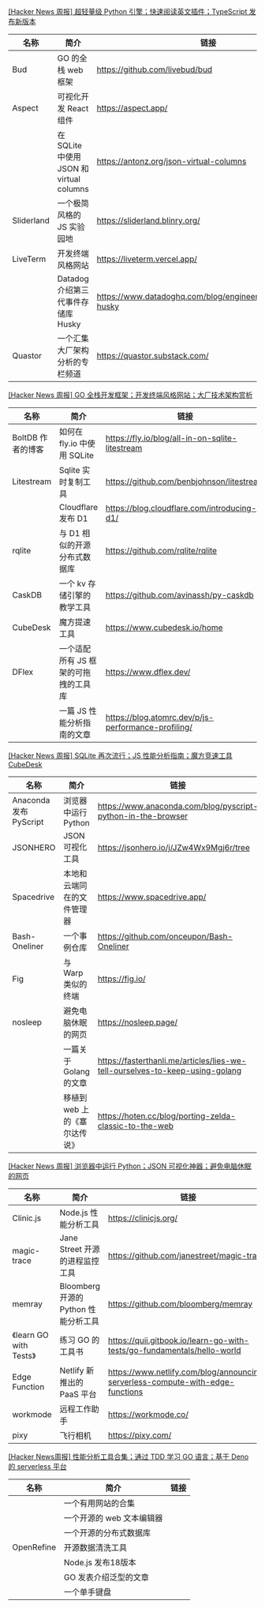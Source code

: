 [[Hacker News 周报] 超轻量级 Python 引擎；快速阅读英文插件；TypeScript 发布新版本](https://www.bilibili.com/video/BV1pY4y1z7Vx)
            <table>            <theader>
                <th>名称</th>
                <th>简介</th>
                <th>链接</th>
            </theader>            <tbody>                <tr>
                    <td>Bud</td>
                    <td>GO 的全栈 web 框架</td>
                    <td>https://github.com/livebud/bud</td>
                </tr>                <tr>
                    <td>Aspect</td>
                    <td>可视化开发 React 组件</td>
                    <td>https://aspect.app/</td>
                </tr>                <tr>
                    <td></td>
                    <td>在 SQLite 中使用 JSON 和 virtual columns</td>
                    <td>https://antonz.org/json-virtual-columns</td>
                </tr>                <tr>
                    <td>Sliderland</td>
                    <td>一个极简风格的 JS 实验园地</td>
                    <td>https://sliderland.blinry.org/</td>
                </tr>                <tr>
                    <td>LiveTerm</td>
                    <td>开发终端风格网站</td>
                    <td>https://liveterm.vercel.app/</td>
                </tr>                <tr>
                    <td></td>
                    <td>Datadog 介绍第三代事件存储库 Husky</td>
                    <td>https://www.datadoghq.com/blog/engineering/introducing-husky</td>
                </tr>                <tr>
                    <td>Quastor</td>
                    <td>一个汇集大厂架构分析的专栏频道</td>
                    <td>https://quastor.substack.com/</td>
                </tr>            </tbody>            </table>
[[Hacker News 周报] GO 全栈开发框架；开发终端风格网站；大厂技术架构赏析](https://www.bilibili.com/video/BV13a411E7AQ)
            <table>            <theader>
                <th>名称</th>
                <th>简介</th>
                <th>链接</th>
            </theader>            <tbody>                <tr>
                    <td>BoltDB 作者的博客</td>
                    <td>如何在 fly.io 中使用 SQLite</td>
                    <td>https://fly.io/blog/all-in-on-sqlite-litestream</td>
                </tr>                <tr>
                    <td>Litestream</td>
                    <td>Sqlite 实时复制工具</td>
                    <td>https://github.com/benbjohnson/litestream</td>
                </tr>                <tr>
                    <td></td>
                    <td>Cloudflare 发布 D1</td>
                    <td>https://blog.cloudflare.com/introducing-d1/</td>
                </tr>                <tr>
                    <td>rqlite</td>
                    <td>与 D1 相似的开源分布式数据库</td>
                    <td>https://github.com/rqlite/rqlite</td>
                </tr>                <tr>
                    <td>CaskDB</td>
                    <td>一个 kv 存储引擎的教学工具</td>
                    <td>https://github.com/avinassh/py-caskdb</td>
                </tr>                <tr>
                    <td>CubeDesk</td>
                    <td>魔方提速工具</td>
                    <td>https://www.cubedesk.io/home</td>
                </tr>                <tr>
                    <td>DFlex</td>
                    <td>一个适配所有 JS 框架的可拖拽的工具库</td>
                    <td>https://www.dflex.dev/</td>
                </tr>                <tr>
                    <td></td>
                    <td>一篇 JS 性能分析指南的文章</td>
                    <td>https://blog.atomrc.dev/p/js-performance-profiling/</td>
                </tr>            </tbody>            </table>
[[Hacker News 周报] SQLite 再次流行；JS 性能分析指南；魔方竞速工具 CubeDesk](https://www.bilibili.com/video/BV1kT4y1B7Nh)
            <table>            <theader>
                <th>名称</th>
                <th>简介</th>
                <th>链接</th>
            </theader>            <tbody>                <tr>
                    <td>Anaconda 发布 PyScript</td>
                    <td>浏览器中运行 Python</td>
                    <td>https://www.anaconda.com/blog/pyscript-python-in-the-browser</td>
                </tr>                <tr>
                    <td>JSONHERO</td>
                    <td>JSON 可视化工具</td>
                    <td>https://jsonhero.io/j/JZw4Wx9Mgj6r/tree</td>
                </tr>                <tr>
                    <td>Spacedrive</td>
                    <td>本地和云端同在的文件管理器</td>
                    <td>https://www.spacedrive.app/</td>
                </tr>                <tr>
                    <td>Bash-Oneliner</td>
                    <td>一个事例仓库</td>
                    <td>https://github.com/onceupon/Bash-Oneliner</td>
                </tr>                <tr>
                    <td>Fig</td>
                    <td>与 Warp 类似的终端</td>
                    <td>https://fig.io/</td>
                </tr>                <tr>
                    <td>nosleep</td>
                    <td>避免电脑休眠的网页</td>
                    <td>https://nosleep.page/</td>
                </tr>                <tr>
                    <td></td>
                    <td>一篇关于 Golang 的文章</td>
                    <td>https://fasterthanli.me/articles/lies-we-tell-ourselves-to-keep-using-golang</td>
                </tr>                <tr>
                    <td></td>
                    <td>移植到 web 上的《塞尔达传说》</td>
                    <td>https://hoten.cc/blog/porting-zelda-classic-to-the-web</td>
                </tr>            </tbody>            </table>
[[Hacker News 周报] 浏览器中运行 Python；JSON 可视化神器；避免电脑休眠的网页](https://www.bilibili.com/video/BV1PB4y1278B)
            <table>            <theader>
                <th>名称</th>
                <th>简介</th>
                <th>链接</th>
            </theader>            <tbody>                <tr>
                    <td>Clinic.js</td>
                    <td>Node.js 性能分析工具</td>
                    <td>https://clinicjs.org/</td>
                </tr>                <tr>
                    <td>magic-trace</td>
                    <td>Jane Street 开源的进程监控工具</td>
                    <td>https://github.com/janestreet/magic-trace</td>
                </tr>                <tr>
                    <td>memray</td>
                    <td>Bloomberg 开源的 Python 性能分析工具</td>
                    <td>https://github.com/bloomberg/memray</td>
                </tr>                <tr>
                    <td>《learn GO with Tests》</td>
                    <td>练习 GO 的工具书</td>
                    <td>https://quii.gitbook.io/learn-go-with-tests/go-fundamentals/hello-world</td>
                </tr>                <tr>
                    <td>Edge Function</td>
                    <td>Netlify 新推出的 PaaS 平台</td>
                    <td>https://www.netlify.com/blog/announcing-serverless-compute-with-edge-functions</td>
                </tr>                <tr>
                    <td>workmode</td>
                    <td>远程工作助手</td>
                    <td>https://workmode.co/</td>
                </tr>                <tr>
                    <td>pixy</td>
                    <td>飞行相机</td>
                    <td>https://pixy.com/</td>
                </tr>            </tbody>            </table>
[[Hacker News周报] 性能分析工具合集；通过 TDD 学习 GO 语言；基于 Deno 的 serverless 平台](https://www.bilibili.com/video/BV1fu41167ME)
            <table>            <theader>
                <th>名称</th>
                <th>简介</th>
                <th>链接</th>
            </theader>            <tbody>                <tr>
                    <td></td>
                    <td>一个有用网站的合集</td>
                    <td></td>
                </tr>                <tr>
                    <td></td>
                    <td>一个开源的 web 文本编辑器</td>
                    <td></td>
                </tr>                <tr>
                    <td></td>
                    <td>一个开源的分布式数据库</td>
                    <td></td>
                </tr>                <tr>
                    <td>OpenRefine</td>
                    <td>开源数据清洗工具</td>
                    <td></td>
                </tr>                <tr>
                    <td></td>
                    <td>Node.js 发布18版本</td>
                    <td></td>
                </tr>                <tr>
                    <td></td>
                    <td>GO 发表介绍泛型的文章</td>
                    <td></td>
                </tr>                <tr>
                    <td></td>
                    <td>一个单手键盘</td>
                    <td></td>
                </tr>            </tbody>            </table>